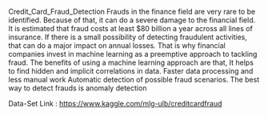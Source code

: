 Credit_Card_Fraud_Detection
Frauds in the finance field are very rare to be identified. Because of that, it can do a severe damage to the financial field. It is estimated that fraud costs at least $80 billion a year across all lines of insurance. If there is a small possibility of detecting fraudulent activities, that can do a major impact on annual losses. That is why financial companies invest in machine learning as a preemptive approach to tackling fraud. The benefits of using a machine learning approach are that, It helps to find hidden and implicit correlations in data. Faster data processing and less manual work Automatic detection of possible fraud scenarios. The best way to detect frauds is anomaly detection

Data-Set Link : https://www.kaggle.com/mlg-ulb/creditcardfraud
